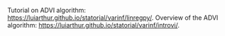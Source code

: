 Tutorial on ADVI algorithm: https://luiarthur.github.io/statorial/varinf/linregpy/.
Overview of the ADVI algorithm: https://luiarthur.github.io/statorial/varinf/introvi/.
